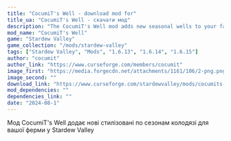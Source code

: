 ```yaml
---
title: "CocumiT's Well - download mod for"
title_ua: "CocumiT's Well - скачати мод"
description: "The CocumiT's Well mod adds new seasonal wells to your farm in Stardew Valley."
mod_name: "CocumiT's Well"
game: "Stardew Valley"
game_collection: "/mods/stardew-valley"
tags: ["Stardew Valley", "Mods", "1.6.13", "1.6.14", "1.6.15"]
author: "cocumit"
author_link: "https://www.curseforge.com/members/cocumit"
image_first: "https://media.forgecdn.net/attachments/1161/106/2-png.png"
image_second: ""
download_link: "https://www.curseforge.com/stardewvalley/mods/cocumits-well/files/all?page=1&amp;pageSize=20"
mod_dependencies: ""
dependencies_link: ""
date: "2024-08-1"
---
```


Мод CocumiT's Well додає нові стилізовані по сезонам колодязі для вашої ферми у Stardew Valley